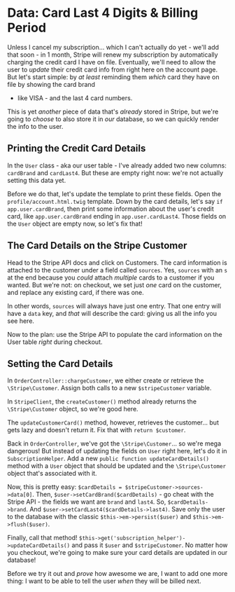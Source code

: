 # Data: Card Last 4 Digits & Billing Period

Unless I cancel my subscription... which I can't actually do yet - we'll add that
soon - in 1 month, Stripe will renew my subscription by automatically charging the
credit card I have on file. Eventually, we'll need to allow the user to *update* their
credit card info from right here on the account page. But let's start simple: by
*at least* reminding them *which* card they have on file by showing the card brand
- like VISA - and the last 4 card numbers.

This is yet *another* piece of data that's *already* stored in Stripe, but we're
going to *choose* to also store it in *our* database, so we can quickly render the
info to the user.

## Printing the Credit Card Details

In the `User` class - aka our user table -  I've already added two new columns:
`cardBrand` and `cardLast4`. But these are empty right now: we're not actually
setting this data yet.

Before we do that, let's update the template to print these fields. Open the
`profile/account.html.twig` template. Down by the card details, let's say
`if app.user.cardBrand`, then print some information about the user's credit card,
like `app.user.cardBrand` ending in `app.user.cardLast4`. Those fields on
the `User` object are empty now, so let's fix that!

## The Card Details on the Stripe Customer

Head to the Stripe API docs and click on Customers. The card information is attached
to the customer under a field called `sources`. Yes, `sources` with an `s` at the end
because you *could* attach *multiple* cards to a customer if you wanted. But we're
not: on checkout, we set just *one* card on the customer, and replace any existing
card, if there was one.

In other words, `sources` will always have just one entry. That one entry will have
a `data` key, and *that* will describe the card: giving us all the info you see
here.

Now to the plan: use the Stripe API to populate the card information on the User
table *right* during checkout.

## Setting the Card Details

In `OrderController::chargeCustomer`, we either create or retrieve the
`\Stripe\Customer`. Assign both calls to a new `$stripeCustomer` variable.

In `StripeClient`, the `createCustomer()` method already returns the `\Stripe\Customer`
object, so we're good here.

The `updateCustomerCard()` method, however, retrieves the customer... but gets lazy
and doesn't return it. Fix that with `return $customer`.

Back in `OrderController`, we've got the `\Stripe\Customer`... so we're mega dangerous!
But instead of updating the fields on `User` right here, let's do it in `SubscriptionHelper`.
Add a new `public function updateCardDetails()` method with a `User` object that
should be updated and the `\Stripe\Customer` object that's associated with it.

Now, this is pretty easy: `$cardDetails = $stripeCustomer->sources->data[0]`. Then,
`$user->setCardBrand($cardDetails)` - go cheat with the Stripe API - the fields
we want are `brand` and `last4`. So, `$cardDetails->brand`. And
`$user->setCardLast4($cardDetails->last4)`. Save only the user to the database with
the classic `$this->em->persist($user)` and `$this->em->flush($user)`.

Finally, call that method! `$this->get('subscription_helper')->updateCardDetails()`
and pass it `$user` and `$stripeCustomer`. No matter how you checkout, we're going
to make sure your card details are updated in our database!

Before we try it out and *prove* how awesome we are, I want to add one more thing:
I want to be able to tell the user *when* they will be billed next.
